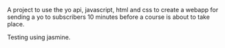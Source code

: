 A project to use the yo api, javascript, html and css to create a webapp for sending a yo to subscribers 10 minutes before a course is about to take place.

Testing using jasmine.